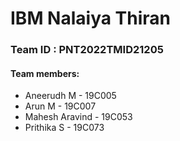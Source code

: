 # IBM Nalaiya Thiran

### Team ID : PNT2022TMID21205

#### Team members:

- Aneerudh M - 19C005
- Arun M - 19C007
- Mahesh Aravind - 19C053
- Prithika S - 19C073
